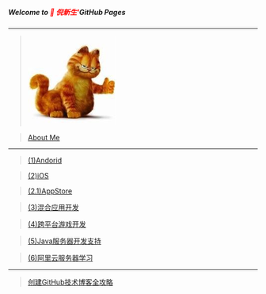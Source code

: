 ##### Welcome to <span style="color:red"> 🍎 倪新生'</span>GitHub Pages
---

>![](AboutMe/logo.png)

>[About Me](AboutMe/nixinsheng.md)

---

>[(1)Andorid](Android/Android.md)

>[(2)iOS](iOS/iOS.md)

>[(2.1)AppStore](AppStore/版本记录.md)

>[(3)混合应用开发](hybridApp/hybridApp.md)

>[(4)跨平台游戏开发](Game/cocos.md)

>[(5)Java服务器开发支持](JavaServer/JavaServer.md)

>[(6)阿里云服务器学习](aliECS/阿里云服务器学习.md)

---

>[创建GitHub技术博客全攻略](http://blog.csdn.net/renfufei/article/details/37725057/)
